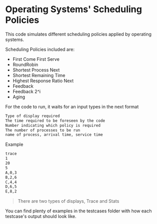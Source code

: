 # Operating Systems' Scheduling Policies

This code simulates different scheduling policies applied by operating systems.

Scheduling Policies included are:
- First Come First Serve
- RoundRobin
- Shortest Process Next
- Shortest Remaining Time
- Highest Response Ratio Next
- Feedback 
- Feedback 2^i
- Aging

For the code to run, it waits for an input types in the next format
```sh
Type of display required
The time required to be foreseen by the code
Number indicating which policy is required
The number of processes to be run
name of process, arrival time, service time
```

Example
```sh
trace
1
20
5
A,0,3
B,2,6
C,4,4
D,6,5
E,8,2
```

> There are two types of displays, Trace and Stats

You can find plenty of examples in the testcases folder with how each testcase's output should look like. 
